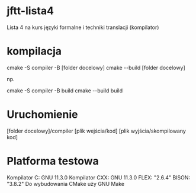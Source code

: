 # jftt-lista4
Lista 4 na kurs języki formalne i techniki translacji (kompilator)
# kompilacja
cmake -S compiler -B [folder docelowy]
cmake --build [folder docelowy]

np.

cmake -S compiler -B build
cmake --build build
# Uruchomienie
[folder docelowy]/compiler [plik wejścia/kod] [plik wyjścia/skompilowany kod] 

# Platforma testowa

Kompilator C: GNU 11.3.0
Kompilator CXX: GNU 11.3.0
FLEX: "2.6.4"
BISON: "3.8.2"
Do wybudowania CMake uży GNU Make